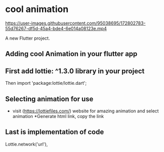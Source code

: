 # cool animation

https://user-images.githubusercontent.com/95038695/172802783-55d76267-df5d-45a4-bde4-6e014a08123e.mp4




A new Flutter project.

## Adding cool Animation in your flutter app

## First add lottie: ^1.3.0 library in your project 

Then  import 'package:lottie/lottie.dart';


## Selecting animation for use

* visit (https://lottiefiles.com/) website for amazing animation and select animation 
*Generate html link, copy the link

## Last is implementation of code

Lottie.network('url'),
